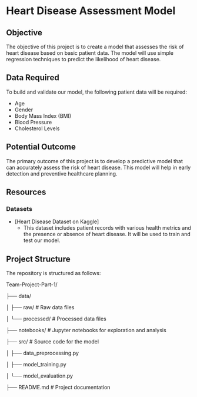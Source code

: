 # Heart Disease Assessment Model

## Objective
The objective of this project is to create a model that assesses the risk of heart disease based on basic patient data. The model will use simple regression techniques to predict the likelihood of heart disease.

## Data Required
To build and validate our model, the following patient data will be required:
- Age
- Gender
- Body Mass Index (BMI)
- Blood Pressure
- Cholesterol Levels

## Potential Outcome
The primary outcome of this project is to develop a predictive model that can accurately assess the risk of heart disease. This model will help in early detection and preventive healthcare planning.

## Resources
### Datasets
- [Heart Disease Dataset on Kaggle]
  - This dataset includes patient records with various health metrics and the presence or absence of heart disease. It will be used to train and test our model.

## Project Structure
The repository is structured as follows:

Team-Project-Part-1/

├── data/

│   ├── raw/                  # Raw data files

│   └── processed/            # Processed data files

├── notebooks/                # Jupyter notebooks for exploration and analysis

├── src/                      # Source code for the model

│   ├── data_preprocessing.py

│   ├── model_training.py

│   └── model_evaluation.py

├── README.md                 # Project documentation



